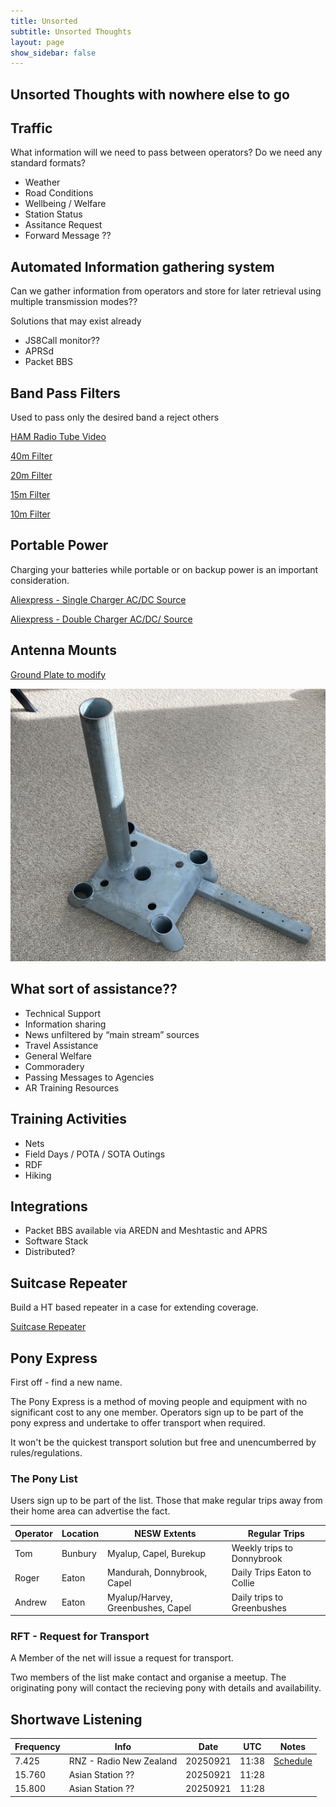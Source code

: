 ```yaml
---
title: Unsorted 
subtitle: Unsorted Thoughts
layout: page
show_sidebar: false
--- 
```


## Unsorted Thoughts with nowhere else to go

## Traffic

What information will we need to pass between operators? Do we need any standard formats?

- Weather
- Road Conditions
- Wellbeing / Welfare
- Station Status
- Assitance Request
- Forward Message ??

## Automated Information gathering system

Can we gather information from operators and store for later retrieval using multiple transmission modes??

Solutions that may exist already

- JS8Call monitor??
- APRSd
- Packet BBS

## Band Pass Filters

Used to pass only the desired band a reject others

[HAM Radio Tube Video](https://www.youtube.com/watch?v=JXAbDdNKDns)

[40m Filter](https://www.aliexpress.us/item/1005004174070747.html?spm=a2g0o.productlist.main.1.6da6oGw9oGw9Q1&algo_pvid=85777d1f-0a92-4877-98f9-0ed4cc3598d3&algo_exp_id=85777d1f-0a92-4877-98f9-0ed4cc3598d3-0&pdp_npi=4%40dis%21USD%2153.98%2149.66%21%21%2153.98%21%21%402101f04d16971341187721258e9cfd%2112000028282727102%21sea%21US%210%21AB&curPageLogUid=vHPff2XRhWmS&gatewayAdapt=4itemAdapt)

[20m Filter](https://www.aliexpress.us/item/1005004174154212.html?spm=a2g0o.productlist.main.1.73e9OElTOElT0P&algo_pvid=f8fe3a17-fc05-4d98-a55e-a9f59738d1db&algo_exp_id=f8fe3a17-fc05-4d98-a55e-a9f59738d1db-0&pdp_npi=4%40dis%21USD%2144.98%2141.38%21%21%2144.98%21%21%40210318c916971341297081391e47b5%2112000028282631701%21sea%21US%210%21AB&curPageLogUid=0Dk7SpQg43Q1&gatewayAdapt=4itemAdapt)

[15m Filter](https://www.aliexpress.us/item/32887634191.html?spm=a2g0o.productlist.main.7.4a9dVZ5iVZ5i8a&algo_pvid=3c649996-93c7-42f6-84d9-55066c061c23&algo_exp_id=3c649996-93c7-42f6-84d9-55066c061c23-3&pdp_npi=4%40dis%21USD%2178.00%2160.84%21%21%2178.00%21%21%402103250d16971341500044503e9f5e%2165671986073%21sea%21US%210%21AB&curPageLogUid=ilA5kNDoAXIO&gatewayAdapt=4itemAdapt)

[10m Filter](https://www.aliexpress.us/item/1005003804547799.html?spm=a2g0o.productlist.main.3.7f03vyDovyDosO&algo_pvid=367ca153-fb8d-48e2-8408-f9d0bfccaab2&algo_exp_id=367ca153-fb8d-48e2-8408-f9d0bfccaab2-1&pdp_npi=4%40dis%21USD%2158.99%2147.19%21%21%2158.99%21%21%402101e9d416971341953908633e43fd%2112000027224756197%21sea%21US%210%21AB&curPageLogUid=fCgTH1DU2XQm&gatewayAdapt=4itemAdapt)

## Portable Power

Charging your batteries while portable or on backup power is an important consideration.

[Aliexpress - Single Charger AC/DC Source](https://www.aliexpress.com/i/33013867689.html)

[Aliexpress - Double Charger AC/DC/ Source](https://www.aliexpress.com/item/1005007188847035.html?spm=a2g0o.productlist.main.9.5bcc4175rectML&algo_pvid=2e6cccaf-1d33-409a-9c84-0927a559f211&algo_exp_id=2e6cccaf-1d33-409a-9c84-0927a559f211-8&pdp_ext_f=%7B%22order%22%3A%226%22%2C%22eval%22%3A%221%22%7D&pdp_npi=4%40dis%21AUD%21188.61%2194.39%21%21%21864.79%21432.77%21%402101c71a17497994940835657e212a%2112000039743908284%21sea%21AU%210%21ABX&curPageLogUid=mpaES6JUGD7Z&utparam-url=scene%3Asearch%7Cquery_from%3A)

## Antenna Mounts

[Ground Plate to modify](https://surefootfootings.com.au/surefoot-pile-cap-s250-4w/)

![Ground Plate Mod by VK6KV](/assets/images/IMG_4422.png)


## What sort of assistance??

- Technical Support
- Information sharing
- News unfiltered by “main stream” sources
- Travel Assistance
- General Welfare 
- Commoradery
- Passing Messages to Agencies
- AR Training Resources
 
## Training Activities

- Nets
- Field Days / POTA / SOTA Outings
- RDF
- Hiking

## Integrations

- Packet BBS available via AREDN and Meshtastic and APRS
- Software Stack
- Distributed?
 
## Suitcase Repeater

Build a HT based repeater in a case for extending coverage.

[Suitcase Repeater](https://www.youtube.com/watch?v=mscSu7FC86E)

## Pony Express

First off - find a new name.

The Pony Express is a method of moving people and equipment with no significant cost to any one member. Operators sign up to be part of the pony express and undertake to offer transport when required.

It won't be the quickest transport solution but free and unencumberred by rules/regulations.

### The Pony List

Users sign up to be part of the list. Those that make regular trips away from their home area can advertise the fact.

| Operator | Location | NESW Extents | Regular Trips |
|---|---|---|---|
| Tom | Bunbury | Myalup, Capel, Burekup | Weekly trips to Donnybrook |
| Roger | Eaton | Mandurah, Donnybrook, Capel | Daily Trips Eaton to Collie |
| Andrew | Eaton | Myalup/Harvey, Greenbushes, Capel | Daily trips to Greenbushes |

### RFT - Request for Transport

A Member of the net will issue a request for transport.

Two members of the list make contact and organise a meetup. The originating pony will contact the recieving pony with details and availability.

## Shortwave Listening

|Frequency|Info|Date|UTC|Notes|
|---|---|---|---|---|
|7.425|RNZ - Radio New Zealand|20250921|11:38|[Schedule](https://www.rnz.co.nz/international/listen)|
|15.760|Asian Station ??|20250921|11:28||
|15.800|Asian Station ??|20250921|11:28||


